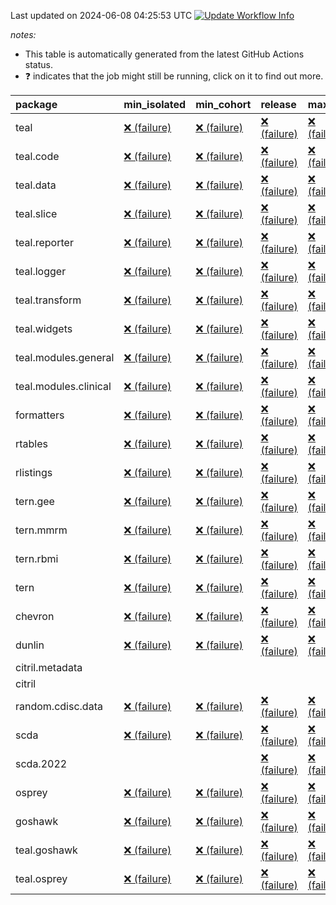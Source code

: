 Last updated on 2024-06-08 04:25:53 UTC [![Update Workflow
Info](https://github.com/averissimo/verdepcheck-status/actions/workflows/update.yaml/badge.svg)](https://github.com/averissimo/verdepcheck-status/actions/workflows/update.yaml)

*notes:*

-   This table is automatically generated from the latest GitHub Actions
    status.
-   ❓ indicates that the job might still be running, click on it to
    find out more.

<table>
<colgroup>
<col style="width: 4%" />
<col style="width: 23%" />
<col style="width: 23%" />
<col style="width: 23%" />
<col style="width: 23%" />
</colgroup>
<thead>
<tr class="header">
<th style="text-align: left;">package</th>
<th style="text-align: left;">min_isolated</th>
<th style="text-align: left;">min_cohort</th>
<th style="text-align: left;">release</th>
<th style="text-align: left;">max</th>
</tr>
</thead>
<tbody>
<tr class="odd">
<td style="text-align: left;">teal</td>
<td
style="text-align: left;"><a href="https://github.com/insightsengineering/teal/actions/runs/9335419677/job/25694780674">❌
(failure)</a></td>
<td
style="text-align: left;"><a href="https://github.com/insightsengineering/teal/actions/runs/9335419677/job/25694780469">❌
(failure)</a></td>
<td
style="text-align: left;"><a href="https://github.com/insightsengineering/teal/actions/runs/9335419677/job/25694780543">❌
(failure)</a></td>
<td
style="text-align: left;"><a href="https://github.com/insightsengineering/teal/actions/runs/9335419677/job/25694780614">❌
(failure)</a></td>
</tr>
<tr class="even">
<td style="text-align: left;">teal.code</td>
<td
style="text-align: left;"><a href="https://github.com/insightsengineering/teal.code/actions/runs/9335420215/job/25694781477">❌
(failure)</a></td>
<td
style="text-align: left;"><a href="https://github.com/insightsengineering/teal.code/actions/runs/9335420215/job/25694781585">❌
(failure)</a></td>
<td
style="text-align: left;"><a href="https://github.com/insightsengineering/teal.code/actions/runs/9335420215/job/25694781373">❌
(failure)</a></td>
<td
style="text-align: left;"><a href="https://github.com/insightsengineering/teal.code/actions/runs/9335420215/job/25694781690">❌
(failure)</a></td>
</tr>
<tr class="odd">
<td style="text-align: left;">teal.data</td>
<td
style="text-align: left;"><a href="https://github.com/insightsengineering/teal.data/actions/runs/9335422347/job/25694786065">❌
(failure)</a></td>
<td
style="text-align: left;"><a href="https://github.com/insightsengineering/teal.data/actions/runs/9335422347/job/25694785957">❌
(failure)</a></td>
<td
style="text-align: left;"><a href="https://github.com/insightsengineering/teal.data/actions/runs/9335422347/job/25694786155">❌
(failure)</a></td>
<td
style="text-align: left;"><a href="https://github.com/insightsengineering/teal.data/actions/runs/9335422347/job/25694785849">❌
(failure)</a></td>
</tr>
<tr class="even">
<td style="text-align: left;">teal.slice</td>
<td
style="text-align: left;"><a href="https://github.com/insightsengineering/teal.slice/actions/runs/9335426305/job/25694794583">❌
(failure)</a></td>
<td
style="text-align: left;"><a href="https://github.com/insightsengineering/teal.slice/actions/runs/9335426305/job/25694794401">❌
(failure)</a></td>
<td
style="text-align: left;"><a href="https://github.com/insightsengineering/teal.slice/actions/runs/9335426305/job/25694794663">❌
(failure)</a></td>
<td
style="text-align: left;"><a href="https://github.com/insightsengineering/teal.slice/actions/runs/9335426305/job/25694794512">❌
(failure)</a></td>
</tr>
<tr class="odd">
<td style="text-align: left;">teal.reporter</td>
<td
style="text-align: left;"><a href="https://github.com/insightsengineering/teal.reporter/actions/runs/9335424266/job/25694790209">❌
(failure)</a></td>
<td
style="text-align: left;"><a href="https://github.com/insightsengineering/teal.reporter/actions/runs/9335424266/job/25694789988">❌
(failure)</a></td>
<td
style="text-align: left;"><a href="https://github.com/insightsengineering/teal.reporter/actions/runs/9335424266/job/25694790294">❌
(failure)</a></td>
<td
style="text-align: left;"><a href="https://github.com/insightsengineering/teal.reporter/actions/runs/9335424266/job/25694790104">❌
(failure)</a></td>
</tr>
<tr class="even">
<td style="text-align: left;">teal.logger</td>
<td
style="text-align: left;"><a href="https://github.com/insightsengineering/teal.logger/actions/runs/9335420190/job/25694781693">❌
(failure)</a></td>
<td
style="text-align: left;"><a href="https://github.com/insightsengineering/teal.logger/actions/runs/9335420190/job/25694781500">❌
(failure)</a></td>
<td
style="text-align: left;"><a href="https://github.com/insightsengineering/teal.logger/actions/runs/9335420190/job/25694781848">❌
(failure)</a></td>
<td
style="text-align: left;"><a href="https://github.com/insightsengineering/teal.logger/actions/runs/9335420190/job/25694781399">❌
(failure)</a></td>
</tr>
<tr class="odd">
<td style="text-align: left;">teal.transform</td>
<td
style="text-align: left;"><a href="https://github.com/insightsengineering/teal.transform/actions/runs/9335424655/job/25694790712">❌
(failure)</a></td>
<td
style="text-align: left;"><a href="https://github.com/insightsengineering/teal.transform/actions/runs/9335424655/job/25694790582">❌
(failure)</a></td>
<td
style="text-align: left;"><a href="https://github.com/insightsengineering/teal.transform/actions/runs/9335424655/job/25694790789">❌
(failure)</a></td>
<td
style="text-align: left;"><a href="https://github.com/insightsengineering/teal.transform/actions/runs/9335424655/job/25694790642">❌
(failure)</a></td>
</tr>
<tr class="even">
<td style="text-align: left;">teal.widgets</td>
<td
style="text-align: left;"><a href="https://github.com/insightsengineering/teal.widgets/actions/runs/9335435458/job/25694813520">❌
(failure)</a></td>
<td
style="text-align: left;"><a href="https://github.com/insightsengineering/teal.widgets/actions/runs/9335435458/job/25694813448">❌
(failure)</a></td>
<td
style="text-align: left;"><a href="https://github.com/insightsengineering/teal.widgets/actions/runs/9335435458/job/25694813601">❌
(failure)</a></td>
<td
style="text-align: left;"><a href="https://github.com/insightsengineering/teal.widgets/actions/runs/9335435458/job/25694813377">❌
(failure)</a></td>
</tr>
<tr class="odd">
<td style="text-align: left;">teal.modules.general</td>
<td
style="text-align: left;"><a href="https://github.com/insightsengineering/teal.modules.general/actions/runs/9335419992/job/25694781058">❌
(failure)</a></td>
<td
style="text-align: left;"><a href="https://github.com/insightsengineering/teal.modules.general/actions/runs/9335419992/job/25694780944">❌
(failure)</a></td>
<td
style="text-align: left;"><a href="https://github.com/insightsengineering/teal.modules.general/actions/runs/9335419992/job/25694781123">❌
(failure)</a></td>
<td
style="text-align: left;"><a href="https://github.com/insightsengineering/teal.modules.general/actions/runs/9335419992/job/25694781001">❌
(failure)</a></td>
</tr>
<tr class="even">
<td style="text-align: left;">teal.modules.clinical</td>
<td
style="text-align: left;"><a href="https://github.com/insightsengineering/teal.modules.clinical/actions/runs/9335431017/job/25694804559">❌
(failure)</a></td>
<td
style="text-align: left;"><a href="https://github.com/insightsengineering/teal.modules.clinical/actions/runs/9335431017/job/25694804309">❌
(failure)</a></td>
<td
style="text-align: left;"><a href="https://github.com/insightsengineering/teal.modules.clinical/actions/runs/9335431017/job/25694804491">❌
(failure)</a></td>
<td
style="text-align: left;"><a href="https://github.com/insightsengineering/teal.modules.clinical/actions/runs/9335431017/job/25694804402">❌
(failure)</a></td>
</tr>
<tr class="odd">
<td style="text-align: left;">formatters</td>
<td
style="text-align: left;"><a href="https://github.com/insightsengineering/formatters/actions/runs/9335428492/job/25694799266">❌
(failure)</a></td>
<td
style="text-align: left;"><a href="https://github.com/insightsengineering/formatters/actions/runs/9335428492/job/25694799095">❌
(failure)</a></td>
<td
style="text-align: left;"><a href="https://github.com/insightsengineering/formatters/actions/runs/9335428492/job/25694799369">❌
(failure)</a></td>
<td
style="text-align: left;"><a href="https://github.com/insightsengineering/formatters/actions/runs/9335428492/job/25694799193">❌
(failure)</a></td>
</tr>
<tr class="even">
<td style="text-align: left;">rtables</td>
<td
style="text-align: left;"><a href="https://github.com/insightsengineering/rtables/actions/runs/9335419885/job/25694780917">❌
(failure)</a></td>
<td
style="text-align: left;"><a href="https://github.com/insightsengineering/rtables/actions/runs/9335419885/job/25694780768">❌
(failure)</a></td>
<td
style="text-align: left;"><a href="https://github.com/insightsengineering/rtables/actions/runs/9335419885/job/25694780966">❌
(failure)</a></td>
<td
style="text-align: left;"><a href="https://github.com/insightsengineering/rtables/actions/runs/9335419885/job/25694780857">❌
(failure)</a></td>
</tr>
<tr class="odd">
<td style="text-align: left;">rlistings</td>
<td
style="text-align: left;"><a href="https://github.com/insightsengineering/rlistings/actions/runs/9335423439/job/25694788661">❌
(failure)</a></td>
<td
style="text-align: left;"><a href="https://github.com/insightsengineering/rlistings/actions/runs/9335423439/job/25694788611">❌
(failure)</a></td>
<td
style="text-align: left;"><a href="https://github.com/insightsengineering/rlistings/actions/runs/9335423439/job/25694788712">❌
(failure)</a></td>
<td
style="text-align: left;"><a href="https://github.com/insightsengineering/rlistings/actions/runs/9335423439/job/25694788579">❌
(failure)</a></td>
</tr>
<tr class="even">
<td style="text-align: left;">tern.gee</td>
<td
style="text-align: left;"><a href="https://github.com/insightsengineering/tern.gee/actions/runs/9335429009/job/25694800118">❌
(failure)</a></td>
<td
style="text-align: left;"><a href="https://github.com/insightsengineering/tern.gee/actions/runs/9335429009/job/25694799976">❌
(failure)</a></td>
<td
style="text-align: left;"><a href="https://github.com/insightsengineering/tern.gee/actions/runs/9335429009/job/25694800063">❌
(failure)</a></td>
<td
style="text-align: left;"><a href="https://github.com/insightsengineering/tern.gee/actions/runs/9335429009/job/25694799846">❌
(failure)</a></td>
</tr>
<tr class="odd">
<td style="text-align: left;">tern.mmrm</td>
<td
style="text-align: left;"><a href="https://github.com/insightsengineering/tern.mmrm/actions/runs/9335435004/job/25694812711">❌
(failure)</a></td>
<td
style="text-align: left;"><a href="https://github.com/insightsengineering/tern.mmrm/actions/runs/9335435004/job/25694812641">❌
(failure)</a></td>
<td
style="text-align: left;"><a href="https://github.com/insightsengineering/tern.mmrm/actions/runs/9335435004/job/25694812771">❌
(failure)</a></td>
<td
style="text-align: left;"><a href="https://github.com/insightsengineering/tern.mmrm/actions/runs/9335435004/job/25694812572">❌
(failure)</a></td>
</tr>
<tr class="even">
<td style="text-align: left;">tern.rbmi</td>
<td
style="text-align: left;"><a href="https://github.com/insightsengineering/tern.rbmi/actions/runs/9335428511/job/25694799329">❌
(failure)</a></td>
<td
style="text-align: left;"><a href="https://github.com/insightsengineering/tern.rbmi/actions/runs/9335428511/job/25694799231">❌
(failure)</a></td>
<td
style="text-align: left;"><a href="https://github.com/insightsengineering/tern.rbmi/actions/runs/9335428511/job/25694799439">❌
(failure)</a></td>
<td
style="text-align: left;"><a href="https://github.com/insightsengineering/tern.rbmi/actions/runs/9335428511/job/25694799156">❌
(failure)</a></td>
</tr>
<tr class="odd">
<td style="text-align: left;">tern</td>
<td
style="text-align: left;"><a href="https://github.com/insightsengineering/tern/actions/runs/9335424145/job/25694790081">❌
(failure)</a></td>
<td
style="text-align: left;"><a href="https://github.com/insightsengineering/tern/actions/runs/9335424145/job/25694789918">❌
(failure)</a></td>
<td
style="text-align: left;"><a href="https://github.com/insightsengineering/tern/actions/runs/9335424145/job/25694790170">❌
(failure)</a></td>
<td
style="text-align: left;"><a href="https://github.com/insightsengineering/tern/actions/runs/9335424145/job/25694789995">❌
(failure)</a></td>
</tr>
<tr class="even">
<td style="text-align: left;">chevron</td>
<td
style="text-align: left;"><a href="https://github.com/insightsengineering/chevron/actions/runs/9335435800/job/25694813947">❌
(failure)</a></td>
<td
style="text-align: left;"><a href="https://github.com/insightsengineering/chevron/actions/runs/9335435800/job/25694813892">❌
(failure)</a></td>
<td
style="text-align: left;"><a href="https://github.com/insightsengineering/chevron/actions/runs/9335435800/job/25694813769">❌
(failure)</a></td>
<td
style="text-align: left;"><a href="https://github.com/insightsengineering/chevron/actions/runs/9335435800/job/25694813829">❌
(failure)</a></td>
</tr>
<tr class="odd">
<td style="text-align: left;">dunlin</td>
<td
style="text-align: left;"><a href="https://github.com/insightsengineering/dunlin/actions/runs/9335422605/job/25694786583">❌
(failure)</a></td>
<td
style="text-align: left;"><a href="https://github.com/insightsengineering/dunlin/actions/runs/9335422605/job/25694786501">❌
(failure)</a></td>
<td
style="text-align: left;"><a href="https://github.com/insightsengineering/dunlin/actions/runs/9335422605/job/25694786312">❌
(failure)</a></td>
<td
style="text-align: left;"><a href="https://github.com/insightsengineering/dunlin/actions/runs/9335422605/job/25694786403">❌
(failure)</a></td>
</tr>
<tr class="even">
<td style="text-align: left;">citril.metadata</td>
<td style="text-align: left;"></td>
<td style="text-align: left;"></td>
<td style="text-align: left;"></td>
<td style="text-align: left;"></td>
</tr>
<tr class="odd">
<td style="text-align: left;">citril</td>
<td style="text-align: left;"></td>
<td style="text-align: left;"></td>
<td style="text-align: left;"></td>
<td style="text-align: left;"></td>
</tr>
<tr class="even">
<td style="text-align: left;">random.cdisc.data</td>
<td
style="text-align: left;"><a href="https://github.com/insightsengineering/random.cdisc.data/actions/runs/9335427568/job/25694796461">❌
(failure)</a></td>
<td
style="text-align: left;"><a href="https://github.com/insightsengineering/random.cdisc.data/actions/runs/9335427568/job/25694796418">❌
(failure)</a></td>
<td
style="text-align: left;"><a href="https://github.com/insightsengineering/random.cdisc.data/actions/runs/9335427568/job/25694796518">❌
(failure)</a></td>
<td
style="text-align: left;"><a href="https://github.com/insightsengineering/random.cdisc.data/actions/runs/9335427568/job/25694796562">❌
(failure)</a></td>
</tr>
<tr class="odd">
<td style="text-align: left;">scda</td>
<td
style="text-align: left;"><a href="https://github.com/insightsengineering/scda/actions/runs/9335423474/job/25694788727">❌
(failure)</a></td>
<td
style="text-align: left;"><a href="https://github.com/insightsengineering/scda/actions/runs/9335423474/job/25694788681">❌
(failure)</a></td>
<td
style="text-align: left;"><a href="https://github.com/insightsengineering/scda/actions/runs/9335423474/job/25694788756">❌
(failure)</a></td>
<td
style="text-align: left;"><a href="https://github.com/insightsengineering/scda/actions/runs/9335423474/job/25694788628">❌
(failure)</a></td>
</tr>
<tr class="even">
<td style="text-align: left;">scda.2022</td>
<td style="text-align: left;"></td>
<td style="text-align: left;"></td>
<td
style="text-align: left;"><a href="https://github.com/insightsengineering/scda.2022/actions/runs/9335427992/job/25694797888">❌
(failure)</a></td>
<td
style="text-align: left;"><a href="https://github.com/insightsengineering/scda.2022/actions/runs/9335427992/job/25694797918">❌
(failure)</a></td>
</tr>
<tr class="odd">
<td style="text-align: left;">osprey</td>
<td
style="text-align: left;"><a href="https://github.com/insightsengineering/osprey/actions/runs/9335433168/job/25694808591">❌
(failure)</a></td>
<td
style="text-align: left;"><a href="https://github.com/insightsengineering/osprey/actions/runs/9335433168/job/25694808540">❌
(failure)</a></td>
<td
style="text-align: left;"><a href="https://github.com/insightsengineering/osprey/actions/runs/9335433168/job/25694808647">❌
(failure)</a></td>
<td
style="text-align: left;"><a href="https://github.com/insightsengineering/osprey/actions/runs/9335433168/job/25694808487">❌
(failure)</a></td>
</tr>
<tr class="even">
<td style="text-align: left;">goshawk</td>
<td
style="text-align: left;"><a href="https://github.com/insightsengineering/goshawk/actions/runs/9335428505/job/25694799255">❌
(failure)</a></td>
<td
style="text-align: left;"><a href="https://github.com/insightsengineering/goshawk/actions/runs/9335428505/job/25694799109">❌
(failure)</a></td>
<td
style="text-align: left;"><a href="https://github.com/insightsengineering/goshawk/actions/runs/9335428505/job/25694799332">❌
(failure)</a></td>
<td
style="text-align: left;"><a href="https://github.com/insightsengineering/goshawk/actions/runs/9335428505/job/25694799175">❌
(failure)</a></td>
</tr>
<tr class="odd">
<td style="text-align: left;">teal.goshawk</td>
<td
style="text-align: left;"><a href="https://github.com/insightsengineering/teal.goshawk/actions/runs/9335426309/job/25694794565">❌
(failure)</a></td>
<td
style="text-align: left;"><a href="https://github.com/insightsengineering/teal.goshawk/actions/runs/9335426309/job/25694794400">❌
(failure)</a></td>
<td
style="text-align: left;"><a href="https://github.com/insightsengineering/teal.goshawk/actions/runs/9335426309/job/25694794650">❌
(failure)</a></td>
<td
style="text-align: left;"><a href="https://github.com/insightsengineering/teal.goshawk/actions/runs/9335426309/job/25694794500">❌
(failure)</a></td>
</tr>
<tr class="even">
<td style="text-align: left;">teal.osprey</td>
<td
style="text-align: left;"><a href="https://github.com/insightsengineering/teal.osprey/actions/runs/9335431260/job/25694804670">❌
(failure)</a></td>
<td
style="text-align: left;"><a href="https://github.com/insightsengineering/teal.osprey/actions/runs/9335431260/job/25694804509">❌
(failure)</a></td>
<td
style="text-align: left;"><a href="https://github.com/insightsengineering/teal.osprey/actions/runs/9335431260/job/25694804572">❌
(failure)</a></td>
<td
style="text-align: left;"><a href="https://github.com/insightsengineering/teal.osprey/actions/runs/9335431260/job/25694804625">❌
(failure)</a></td>
</tr>
</tbody>
</table>
